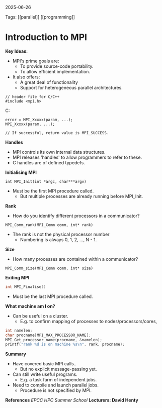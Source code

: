 2025-06-26 

Tags: [[parallel]] [[programming]]

# **Introduction to MPI**

**Key Ideas:**
- MPI's prime goals are:
	- To provide source-code portability.
	- To allow efficient implementation.
- It also offers:
	- A great deal of functionality
	- Support for heterogeneous parallel architectures.

```
// header file for C/C++
#include <mpi.h>
```

C:
```
error = MPI_Xxxxx(param, ...);
MPI_Xxxxx(param, ...);

// If successful, return value is MPI_SUCCESS.
```

**Handles**
- MPI controls its own internal data structures.
- MPI releases 'handles' to allow programmers to refer to these.
- C handles are of defined typedefs.

**Initialising MPI**
```
int MPI_Init(int *argc, char***argv)
```
- Must be the first MPI procedure called.
	- But multiple processes are already running before $\text{MPI\_Init}$.

**Rank**
- How do you identify different processors in a communicator?
```
MPI_Comm_rank(MPI_Comm comm, int* rank)
```

- The rank is not the physical processor number
	- Numbering is always 0, 1, 2, ..., N - 1.

**Size**
- How many processes are contained within a communicator?
```
MPI_Comm_size(MPI_Comm comm, int* size)
```

**Exiting MPI**
```c
int MPI_Finalise()
```
- Must be the last MPI procedure called.

**What machine am I on?**
- Can be useful on a cluster.
	- E.g. to confirm mapping of processes to nodes/processors/cores,
```c
int namelen;
char procname[MPI_MAX_PROCESSOR_NAME];
MPI_Get_processor_name(procname, &namelen);
printf("rank %d is on machine %s\n", rank, procname);
```

**Summary**
- Have covered basic MPI calls..
	- But no explicit message-passing yet.
- Can still write useful programs.
	- E.g. a task farm of independent jobs.
- Need to compile and launch parallel jobs.
	- Procedure is not specified by MPI.

**References**
*EPCC HPC Summer School*
**Lecturers: David Henty**